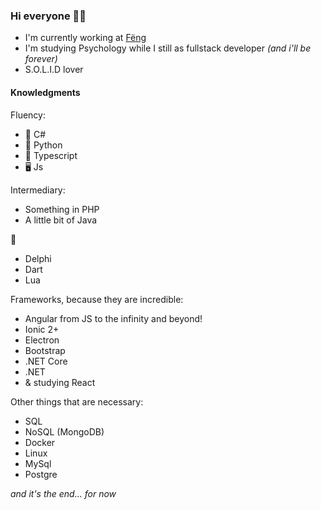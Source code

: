 ### Hi everyone 🤘🏼

<!--
**matthwsd/matthwsd** is a ✨ _special_ ✨ repository because its `README.md` (this file) appears on your GitHub profile.

Here are some ideas to get you started:

- 🔭 I’m currently working on ...
- 🌱 I’m currently learning ...
- 👯 I’m looking to collaborate on ...
- 🤔 I’m looking for help with ...
- 💬 Ask me about ...
- 📫 How to reach me: ...
- 😄 Pronouns: ...
- ⚡ Fun fact: ...
-->


- I'm currently working at [Fëng](https://fengbrasil.com.br)
- I'm studying Psychology while I still as fullstack developer *(and i'll be forever)*
- S.O.L.I.D lover

#### Knowledgments

Fluency:
- 🖤 C#
- 🐍 Python 
- 🥰 Typescript
- 🖥️ Js

Intermediary:
- Something in PHP
- A little bit of Java

👶
- Delphi
- Dart
- Lua

Frameworks, because they are incredible: 
- Angular from JS to the infinity and beyond!
- Ionic 2+
- Electron
- Bootstrap
- .NET Core
- .NET
- & studying React

Other things that are necessary:
- SQL
- NoSQL (MongoDB)
- Docker
- Linux
- MySql
- Postgre


*and it's the end... for now*

